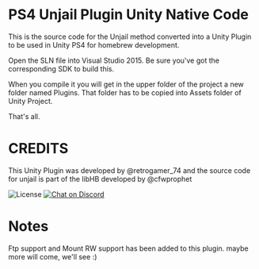 # PS4 Unjail Plugin Unity Native Code

This is the source code for the Unjail method converted into a Unity Plugin to be used in Unity PS4 for homebrew development.

Open the SLN file into Visual Studio 2015. Be sure you've got the corresponding SDK to build this.

When you compile it you will get in the upper folder of the project a new folder named Plugins. That folder has to be copied into Assets folder of Unity Project.

That's all.

# CREDITS

This Unity Plugin was developed by @retrogamer_74 and the source code for unjail is part of the libHB developed by @cfwprophet

![License](https://img.shields.io/badge/License-GPLv2-blue.svg)
[![Chat on Discord](https://camo.githubusercontent.com/b4175720ede4f2621aa066ffbabb70ae30044679/68747470733a2f2f696d672e736869656c64732e696f2f62616467652f636861742d446973636f72642d627269676874677265656e2e737667)](https://discordapp.com/invite/cUnjkPH)

# Notes

Ftp support and Mount RW support has been added to this plugin. maybe more will come, we'll see :)
